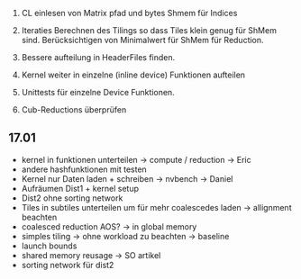 1. CL einlesen von Matrix pfad und bytes Shmem für Indices

2. Iteraties Berechnen des Tilings so dass Tiles klein genug für ShMem sind.
    Berücksichtigen von Minimalwert für ShMem für Reduction.

3.  Bessere aufteilung in HeaderFiles finden.

4.  Kernel weiter in einzelne (inline device) Funktionen aufteilen

5. Unittests für einzelne Device Funktionen.

6. Cub-Reductions überprüfen


## 17.01
- kernel in funktionen unterteilen -> compute / reduction -> Eric
- andere hashfunktionen mit testen 
- Kernel nur Daten laden + schreiben -> nvbench -> Daniel
- Aufräumen Dist1 + kernel setup
- Dist2 ohne sorting network
- Tiles in subtiles unterteilen um für mehr coalescedes laden -> allignment beachten
- coalesced reduction AOS? -> in global memory
- simples tiling -> ohne workload zu beachten -> baseline
- launch bounds
- shared memory reusage -> SO artikel
- sorting network für dist2